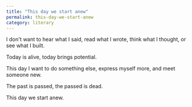 ```yaml
---
title: "This day we start anew"
permalink: this-day-we-start-anew
category: literary
---
```


I don't want to hear what I said, read what I wrote, think what I thought, or see what I built.

Today is alive, today brings potential.

This day I want to do something else, express myself more, and meet someone new.

The past is passed, the passed is dead.

This day we start anew.
